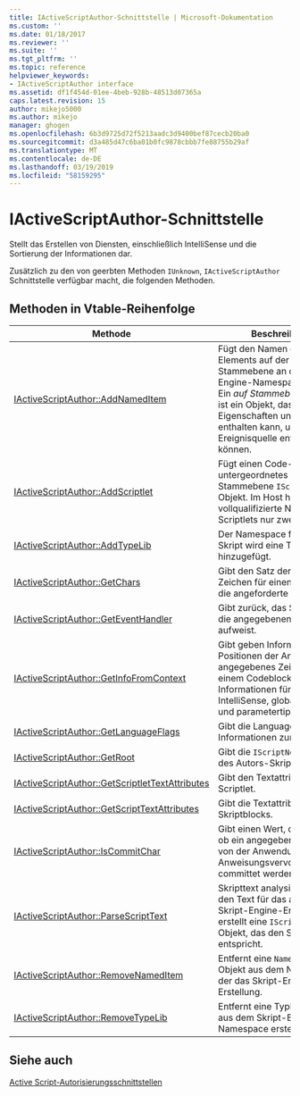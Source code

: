 ```yaml
---
title: IActiveScriptAuthor-Schnittstelle | Microsoft-Dokumentation
ms.custom: ''
ms.date: 01/18/2017
ms.reviewer: ''
ms.suite: ''
ms.tgt_pltfrm: ''
ms.topic: reference
helpviewer_keywords:
- IActiveScriptAuthor interface
ms.assetid: df1f454d-01ee-4beb-928b-48513d07365a
caps.latest.revision: 15
author: mikejo5000
ms.author: mikejo
manager: ghogen
ms.openlocfilehash: 6b3d9725d72f5213aadc3d9400bef87cecb20ba0
ms.sourcegitcommit: d3a485d47c6ba01b0fc9878cbbb7fe88755b29af
ms.translationtype: MT
ms.contentlocale: de-DE
ms.lasthandoff: 03/19/2019
ms.locfileid: "58159295"
---
```

# <a name="iactivescriptauthor-interface"></a>IActiveScriptAuthor-Schnittstelle
Stellt das Erstellen von Diensten, einschließlich IntelliSense und die Sortierung der Informationen dar.  
  
 Zusätzlich zu den von geerbten Methoden `IUnknown`, `IActiveScriptAuthor` Schnittstelle verfügbar macht, die folgenden Methoden.  
  
## <a name="methods-in-vtable-order"></a>Methoden in Vtable-Reihenfolge  
  
|Methode|Beschreibung|  
|------------|-----------------|  
|[IActiveScriptAuthor::AddNamedItem](../../winscript/reference/iactivescriptauthor-addnameditem.md)|Fügt den Namen eines Elements auf der Stammebene an das Skript-Engine-Namespace erstellen. Ein *auf Stammebene Element* ist ein Objekt, das Eigenschaften und Methoden enthalten kann, und eine Ereignisquelle enthalten können.|  
|[IActiveScriptAuthor::AddScriptlet](../../winscript/reference/iactivescriptauthor-addscriptlet.md)|Fügt einen Code-Scriptlet als untergeordnetes Element der Stammebene `IScriptNode` Objekt. Im Host haben der vollqualifizierte Namen des Scriptlets nur zwei Ebenen.|  
|[IActiveScriptAuthor::AddTypeLib](../../winscript/reference/iactivescriptauthor-addtypelib.md)|Der Namespace für das Skript wird eine Typbibliothek hinzugefügt.|  
|[IActiveScriptAuthor::GetChars](../../winscript/reference/iactivescriptauthor-getchars.md)|Gibt den Satz der Abschluss Zeichen für einen Kontext für die angeforderte Abschluss.|  
|[IActiveScriptAuthor::GetEventHandler](../../winscript/reference/iactivescriptauthor-geteventhandler.md)|Gibt zurück, das Scriptlet, das die angegebenen Attribute aufweist.|  
|[IActiveScriptAuthor::GetInfoFromContext](../../winscript/reference/iactivescriptauthor-getinfofromcontext.md)|Gibt geben Informationen und Positionen der Anker für ein angegebenes Zeichen in einem Codeblock. Dies bietet Informationen für Mitglied, IntelliSense, globale Listen und parametertipps.|  
|[IActiveScriptAuthor::GetLanguageFlags](../../winscript/reference/iactivescriptauthor-getlanguageflags.md)|Gibt die Language-Informationen zurück.|  
|[IActiveScriptAuthor::GetRoot](../../winscript/reference/iactivescriptauthor-getroot.md)|Gibt die `IScriptNode` Stamm des Autors-Skript-Struktur.|  
|[IActiveScriptAuthor::GetScriptletTextAttributes](../../winscript/reference/iactivescriptauthor-getscriptlettextattributes.md)|Gibt den Textattribute des Scriptlet.|  
|[IActiveScriptAuthor::GetScriptTextAttributes](../../winscript/reference/iactivescriptauthor-getscripttextattributes.md)|Gibt die Textattribute eines Skriptblocks.|  
|[IActiveScriptAuthor::IsCommitChar](../../winscript/reference/iactivescriptauthor-iscommitchar.md)|Gibt einen Wert, der angibt, ob ein angegebenes Zeichen von der Anwendung eine Anweisungsvervollständigung committet werden soll.|  
|[IActiveScriptAuthor::ParseScriptText](../../winscript/reference/iactivescriptauthor-parsescripttext.md)|Skripttext analysiert und fügt den Text für das authoring Skript-Engine-Erstellung erstellt eine `IScriptEntry` Objekt, das den Skriptblock entspricht.|  
|[IActiveScriptAuthor::RemoveNamedItem](../../winscript/reference/iactivescriptauthor-removenameditem.md)|Entfernt eine `NamedItem` Objekt aus dem Namespace, der das Skript-Engine-Erstellung.|  
|[IActiveScriptAuthor::RemoveTypeLib](../../winscript/reference/iactivescriptauthor-removetypelib.md)|Entfernt eine Typbibliothek aus dem Skript-Engine-Namespace erstellen.|  
  
## <a name="see-also"></a>Siehe auch  
 [Active Script-Autorisierungsschnittstellen](../../winscript/reference/active-script-authoring-interfaces.md)